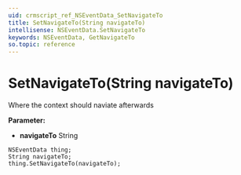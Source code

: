 ```yaml
---
uid: crmscript_ref_NSEventData_SetNavigateTo
title: SetNavigateTo(String navigateTo)
intellisense: NSEventData.SetNavigateTo
keywords: NSEventData, GetNavigateTo
so.topic: reference
---
```


# SetNavigateTo(String navigateTo)

Where the context should naviate afterwards

**Parameter:** 
* **navigateTo** String

```crmscript
NSEventData thing;
String navigateTo;
thing.SetNavigateTo(navigateTo);
```

